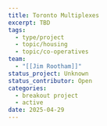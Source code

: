 ```yaml
---
title: Toronto Multiplexes
excerpt: TBD
tags:
  - type/project
  - topic/housing
  - topic/co-operatives
team:
  - "[[Jim Rootham]]"
status_project: Unknown
status_contributor: Open
categories:
  - breakout project
  - active
date: 2025-04-29
---
```


